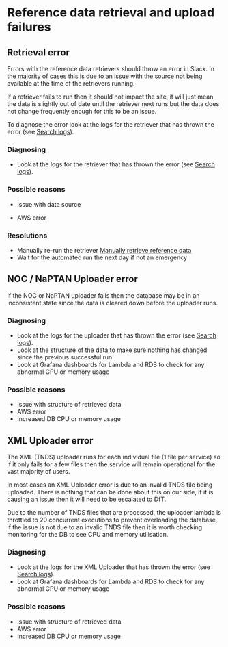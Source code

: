 # Reference data retrieval and upload failures

## Retrieval error

Errors with the reference data retrievers should throw an error in Slack. In the majority of cases this is due to an issue with the source not being available at the time of the retrievers running.

If a retriever fails to run then it should not impact the site, it will just mean the data is slightly out of date until the retriever next runs but the data does not change frequently enough for this to be an issue.

To diagnose the error look at the logs for the retriever that has thrown the error (see [Search logs](../how-to/search-logs.md)).

### Diagnosing

- Look at the logs for the retriever that has thrown the error (see [Search logs](../how-to/search-logs.md)).

### Possible reasons

- Issue with data source

- AWS error

### Resolutions

- Manually re-run the retriever [Manually retrieve reference data](../how-to/manually-retrieve-reference-data.md)
- Wait for the automated run the next day if not an emergency

## NOC / NaPTAN Uploader error

If the NOC or NaPTAN uploader fails then the database may be in an inconsistent state since the data is cleared down before the uploader runs.

### Diagnosing

- Look at the logs for the uploader that has thrown the error (see [Search logs](../how-to/search-logs.md)).
- Look at the structure of the data to make sure nothing has changed since the previous successful run.
- Look at Grafana dashboards for Lambda and RDS to check for any abnormal CPU or memory usage

### Possible reasons

- Issue with structure of retrieved data
- AWS error
- Increased DB CPU or memory usage

## XML Uploader error

The XML (TNDS) uploader runs for each individual file (1 file per service) so if it only fails for a few files then the service will remain operational for the vast majority of users.

In most cases an XML Uploader error is due to an invalid TNDS file being uploaded. There is nothing that can be done about this on our side, if it is causing an issue then it will need to be escalated to DfT.

Due to the number of TNDS files that are processed, the uploader lambda is throttled to 20 concurrent executions to prevent overloading the database, if the issue is not due to an invalid TNDS file then it is worth checking monitoring for the DB to see CPU and memory utilisation.

### Diagnosing

- Look at the logs for the XML Uploader that has thrown the error (see [Search logs](../how-to/search-logs.md)).
- Look at Grafana dashboards for Lambda and RDS to check for any abnormal CPU or memory usage

### Possible reasons

- Issue with structure of retrieved data
- AWS error
- Increased DB CPU or memory usage
